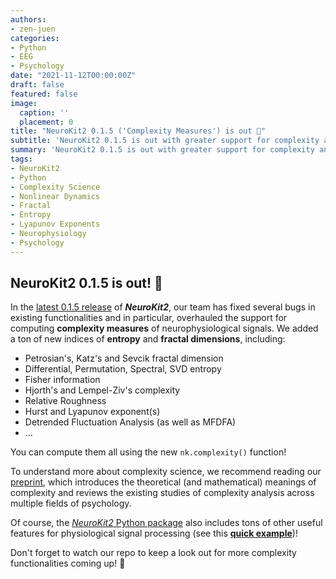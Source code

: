 ```yaml
---
authors:
- zen-juen
categories:
- Python
- EEG
- Psychology
date: "2021-11-12T00:00:00Z"
draft: false
featured: false
image:
  caption: ''
  placement: 0
title: "NeuroKit2 0.1.5 ('Complexity Measures') is out 🎉"
subtitle: 'NeuroKit2 0.1.5 is out with greater support for complexity analysis of neurophysiological signals'
summary: 'NeuroKit2 0.1.5 is out with greater support for complexity analysis of neurophysiological signals'
tags:
- NeuroKit2
- Python
- Complexity Science
- Nonlinear Dynamics
- Fractal
- Entropy
- Lyapunov Exponents
- Neurophysiology
- Psychology
---
```


## NeuroKit2 0.1.5 is out! 🎉

In the [latest 0.1.5 release](https://github.com/neuropsychology/NeuroKit/releases/tag/v0.1.5) of ***NeuroKit2***, our team has fixed several bugs in existing functionalities and in particular, overhauled the support for computing **complexity measures** of neurophysiological signals. We added a ton of new indices of **entropy** and **fractal dimensions**, including:

- Petrosian's, Katz's and Sevcik fractal dimension
- Differential, Permutation, Spectral, SVD entropy
- Fisher information
- Hjorth's and Lempel-Ziv's complexity
- Relative Roughness
- Hurst and Lyapunov exponent(s)
- Detrended Fluctuation Analysis (as well as MFDFA)
- ...

You can compute them all using the new `nk.complexity()` function!

To understand more about complexity science, we recommend reading our [preprint](https://github.com/neuropsychology/NeuroKit), which introduces the theoretical (and mathematical) meanings of complexity and reviews the existing studies of complexity analysis across multiple fields of psychology.

Of course, the [*NeuroKit2* Python package](https://github.com/neuropsychology/NeuroKit) also includes tons of other useful features for physiological signal processing (see this [**quick example**](https://github.com/neuropsychology/NeuroKit#quick-example))!

Don't forget to watch our repo to keep a look out for more complexity functionalities coming up! :eyes:
